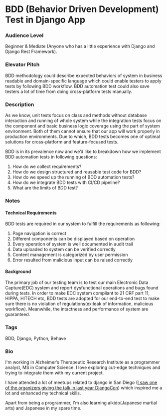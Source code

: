 # BDD (Behavior Driven Development) Test in Django App

### Audience Level
Beginner & Mediate (Anyone who has a little experience with Django and Django Rest Framework).

### Elevator Pitch

BDD methodology could describe expected behaviors of system in business readable and domain-specific language which could enable testers to apply tests by following BDD workflow. BDD automation test could also save testers a lot of time from doing cross-platform tests manually.

### Description

As we know, unit tests focus on class and methods without database interaction and running of whole system while the integration tests focus on the component and basic business logic coverage using the part of system environment. Both of them cannot ensure that our app will work properly in production environments. Due to which, BDD tests becomes one of optimal solutions for cross-platform and feature-focused tests.

BDD is in its prevalence now and we’d like to breakdown how we implement BDD automation tests in following questions:

1. How do we collect requirements?
2. How do we design structured and reusable test code for BDD?
3. How do we speed up the running of BDD automation tests?
4. How do we integrate BDD tests with CI/CD pipeline?
5. What are the limits of BDD test?



### Notes

#### Technical Requirements

BDD tests are required in our system to fulfill the requirements as following:
1. Page navigation is correct
2. Different components can be displayed based on operation
3. Every operation of system is well documented in audit trail
4. Data uploaded to system can be verified correctly
5. Content management is categorized by user permission
6. Error resulted from malicious input can be raised correctly

#### Background

The primary job of our testing team is to test our main Electronic Data Capture(EDC) system and report dysfunctional operations and bugs found during tests. In order to make EDC system compliant to 21 CRF part 11, HIPPA, HITECH etc, BDD tests are adopted for our end-to-end test to make sure there is no violation of regulations(ex:leak of information, malicious workflow). Meanwhile, the intactness and performance of system are guaranteed.

### Tags
BDD, Django, Python, Behave

### Bio
I'm working in Alzheimer’s Therapeutic Research Institute as a programmer analyst, MS in Computer Science. I love exploring cut-edge techniques and trying to integrate them with my current project.

I have attended a lot of meetups related to django in San Diego ([I saw one of the organizers giving the talk in last year DjangoCon](https://2017.djangocon.us/talks/stumbling-through-django-and-how-not-to/)) which inspired me a lot and enhanced my technical skills.

Apart from being a programmer, I'm also learning aikido(Japanese martial arts) and Japanese in my spare time.
